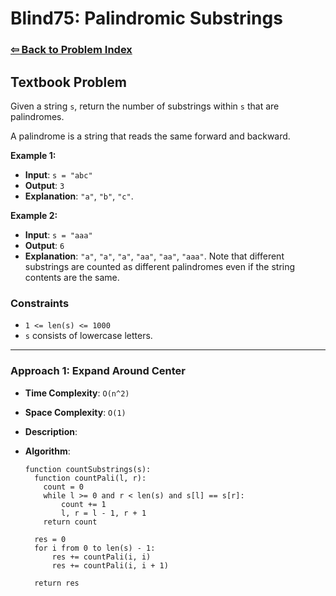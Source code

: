 # Blind75: Palindromic Substrings

### [⇦ Back to Problem Index](../../index.md)

## Textbook Problem

Given a string `s`, return the number of substrings within `s` that are palindromes.

A palindrome is a string that reads the same forward and backward.

**Example 1:**

- **Input**: `s = "abc"`
- **Output**: `3`
- **Explanation**: `"a"`, `"b"`, `"c"`.

**Example 2:**

- **Input**: `s = "aaa"`
- **Output**: `6`
- **Explanation**: `"a"`, `"a"`, `"a"`, `"aa"`, `"aa"`, `"aaa"`. Note that different substrings are counted as different palindromes even if the string contents are the same.

### Constraints

- `1 <= len(s) <= 1000`
- `s` consists of lowercase letters.

---

### Approach 1: Expand Around Center

- **Time Complexity**: `O(n^2)`
- **Space Complexity**: `O(1)`
- **Description**:
- **Algorithm**:

  ```pseudo
  function countSubstrings(s):
    function countPali(l, r):
      count = 0
      while l >= 0 and r < len(s) and s[l] == s[r]:
          count += 1
          l, r = l - 1, r + 1
      return count

    res = 0
    for i from 0 to len(s) - 1:
        res += countPali(i, i)
        res += countPali(i, i + 1)

    return res
  ```
